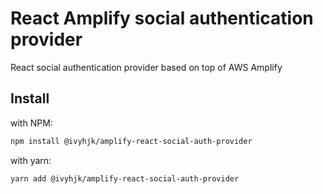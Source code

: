 # React Amplify social authentication provider

React social authentication provider based on top of AWS Amplify

## Install

with NPM:

```bash
npm install @ivyhjk/amplify-react-social-auth-provider
```

with yarn:

```bash
yarn add @ivyhjk/amplify-react-social-auth-provider
```
